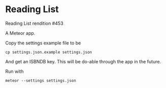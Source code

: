 # Reading List

Reading List rendition #453

A Meteor app.

Copy the settings example file to be

```
cp settings.json.example settings.json
```

And get an ISBNDB key. This will be do-able through the app in the future.

Run with

```
meteor --settings settings.json
```
